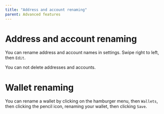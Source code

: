 ```yaml
---
title: "Address and account renaming"
parent: Advanced features
---
```


# Address and account renaming

You can rename address and account names in settings. Swipe right to left, then `Edit`.

You can not delete addresses and accounts.

# Wallet renaming

You can rename a wallet by clicking on the hamburger menu, then `Wallets`, then clicking the pencil icon, renaming your wallet, then clicking `Save`.
